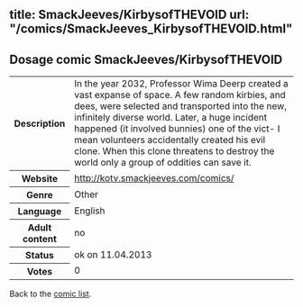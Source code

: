 title: SmackJeeves/KirbysofTHEVOID
url: "/comics/SmackJeeves_KirbysofTHEVOID.html"
---
Dosage comic SmackJeeves/KirbysofTHEVOID
-----------------------------------------

<table class="comicinfo">
<tr>
<th>Description</th><td>In the year 2032, Professor Wima Deerp created a vast expanse of space. A few random kirbies, and dees, were selected and transported into the new, infinitely diverse world. Later, a huge incident happened (it involved bunnies) one of the vict- I mean volunteers accidentally created his evil clone. When this clone threatens to destroy the world only a group of oddities can save it.</td>
</tr>
<tr>
<th>Website</th><td><a href="http://kotv.smackjeeves.com/comics/">http://kotv.smackjeeves.com/comics/</a></td>
</tr>
<tr>
<th>Genre</th><td>Other</td>
</tr>
<tr>
<th>Language</th><td>English</td>
</tr>
<tr>
<th>Adult content</th><td>no</td>
</tr>
<tr>
<th>Status</th><td>ok on 11.04.2013</td>
</tr>
<tr>
<th>Votes</th><td>0</div></td>
</tr>
</table>

Back to the [comic list](../comic-index.html).
